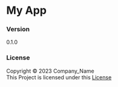 # My App

### Version
0.1.0

### License
Copyright &copy; 2023 Company_Name <br>
This Project is licensed under this [License](License%20.txt)